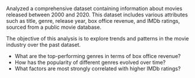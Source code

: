 Analyzed a comprehensive dataset containing information about movies released between 2000 and 2020. This dataset includes various attributes such as title, genre, release year, box office revenue, and IMDb ratings, sourced from a public movie database.

The objective of this analysis is to explore trends and patterns in the movie industry over the past dataset.
- What are the top-performing genres in terms of box office revenue?
- How has the popularity of different genres evolved over time?
- What factors are most strongly correlated with higher IMDb ratings?
